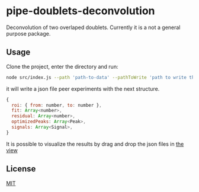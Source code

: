 # pipe-doublets-deconvolution

Deconvolution of two overlaped doublets. Currently it is a not a general purpose package.

## Usage

Clone the project, enter the directory and run:

```bash
node src/index.js --path 'path-to-data' --pathToWrite 'path to write the results'
```

it will write a json file peer experiments with the next structure.

```js
{
  roi: { from: number, to: number },
  fit: Array<number>,
  residual: Array<number>,
  optimizedPeaks: Array<Peak>,
  signals: Array<Signal>,
}
```
It is possible to visualize the results by drag and drop the json files in [the view](https://my.cheminfo.org/?viewURL=https%3A%2F%2Fmydb.cheminfo.org%2Fdb%2Fvisualizer%2Fentry%2Fa65df02478ae2628fb501cf83bb3eec2%2Fview.json)

## License

[MIT](./LICENSE)
